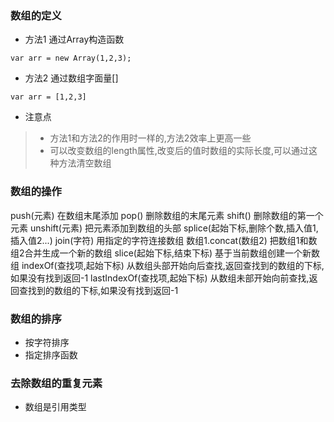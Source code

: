 ### 数组的定义
* 方法1 通过Array构造函数
```
var arr = new Array(1,2,3);
```

* 方法2 通过数组字面量[]
```
var arr = [1,2,3]
```
* 注意点

> * 方法1和方法2的作用时一样的,方法2效率上更高一些 
> * 可以改变数组的length属性,改变后的值时数组的实际长度,可以通过这种方法清空数组

### 数组的操作

push(元素) 在数组末尾添加
pop()  删除数组的末尾元素
shift() 删除数组的第一个元素
unshift(元素) 把元素添加到数组的头部
splice(起始下标,删除个数,插入值1,插入值2...)
join(字符) 用指定的字符连接数组
数组1.concat(数组2) 把数组1和数组2合并生成一个新的数组
slice(起始下标,结束下标) 基于当前数组创建一个新数组
indexOf(查找项,起始下标) 从数组头部开始向后查找,返回查找到的数组的下标,如果没有找到返回-1
lastIndexOf(查找项,起始下标) 从数组未部开始向前查找,返回查找到的数组的下标,如果没有找到返回-1

### 数组的排序
* 按字符排序
* 指定排序函数

### 去除数组的重复元素
* 数组是引用类型
